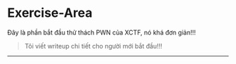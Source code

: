 # Exercise-Area

Đây là phần bắt đầu thử thách PWN của XCTF, nó khá đơn giản!!! 

>Tôi viết writeup chi tiết cho người mới bắt đầu!!!

---------------------------------------------------------
